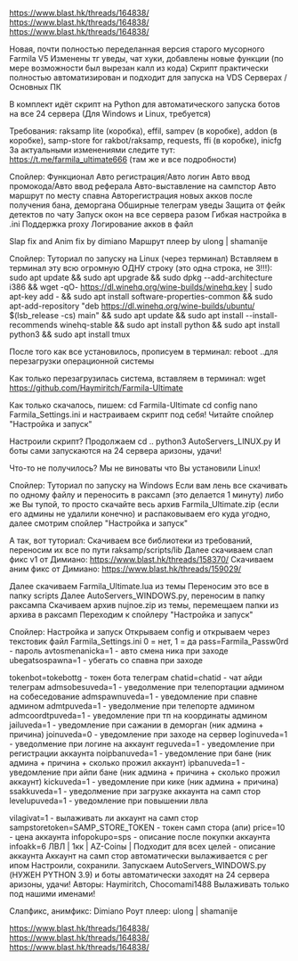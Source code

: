 https://www.blast.hk/threads/164838/
https://www.blast.hk/threads/164838/
https://www.blast.hk/threads/164838/

Новая, почти полностью переделанная версия старого мусорного Farmila V5
Изменены тг уведы, чат хуки, добавлены новые функции (по мере возможности был вырезан калл из кода)
Скрипт практически полностью автоматизирован и подходит для запуска на VDS Серверах / Основных ПК

В комплект идёт скрипт на Python для автоматического запуска ботов на все 24 сервера (Для Windows и Linux, требуется)

Требования: raksamp lite (коробка), effil, sampev (в коробке), addon (в коробке), samp-store for rakbot/raksamp, requests, ffi (в коробке), inicfg
За актуальными изменениями следите тут: https://t.me/farmila_ultimate666 (там же и все подробности)


Спойлер: Функционал
Авто регистрация/Авто логин
Авто ввод промокода/Авто ввод реферала
Авто-выставление на сампстор
Авто маршрут по месту спавна
Авторегистрация новых акков после получения бана, деморгана
Обширные телеграм уведы
Защита от фейк детектов по чату
Запуск окон на все сервера разом
Гибкая настройка в .ini
Поддержка proxy
Логирование акков в файл

Slap fix and Anim fix by dimiano
Маршрут плеер by ulong | shamanije

Спойлер: Туториал по запуску на Linux (через терминал)
Вставляем в терминал эту всю огромную ОДНУ строку (это одна строка, не 3!!!):
sudo apt update && sudo apt upgrade && sudo dpkg --add-architecture i386 && wget -qO- https://dl.winehq.org/wine-builds/winehq.key | sudo apt-key add - && sudo apt install software-properties-common && sudo apt-add-repository "deb https://dl.winehq.org/wine-builds/ubuntu/ $(lsb_release -cs) main" && sudo apt update && sudo apt install --install-recommends winehq-stable && sudo apt install python && sudo apt install python3 && sudo apt install tmux

После того как все установилось, прописуем в терминал:
reboot
..для перезагрузки операционной системы

Как только перезагрузилась система, вставляем в терминал:
wget https://github.com/Haymiritch/Farmila-Ultimate

Как только скачалось, пишем:
cd Farmila-Ultimate
cd config
nano Farmila_Settings.ini
и настраиваем скрипт под себя! Читайте спойлер "Настройка и запуск"

Настроили скрипт? Продолжаем
cd ..
python3 AutoServers_LINUX.py
И боты сами запускаются на 24 сервера аризоны, удачи!

Что-то не получилось? Мы не виноваты что Вы установили Linux!

Спойлер: Туториал по запуску на Windows
Если вам лень все скачивать по одному файлу и переносить в раксамп (это делается 1 минуту) либо же Вы тупой, то просто скачайте весь архив Farmila_Ultimate.zip (если его админы не удалили конечно) и распаковываем его куда угодно, далее смотрим спойлер "Настройка и запуск"

А так, вот туториал:
Скачиваем все библиотеки из требований, переносим их все по пути raksamp/scripts/lib
Далее скачиваем слап фикс v1 от Димиано: https://www.blast.hk/threads/158370/
Скачиваем аним фикс от Димиано: https://www.blast.hk/threads/159029/

Далее скачиваем Farmila_Ultimate.lua из темы
Переносим это все в папку scripts
Далее AutoServers_WINDOWS.py, переносим в папку раксампа
Скачиваем архив nujnoe.zip из темы, перемещаем папки из архива в раксамп
Переходим к спойлеру "Настройка и запуск"

Спойлер: Настройка и запуск
Открываем config и открываем через текстовик файл Farmila_Settings.ini
0 = нет, 1 = да
pass=Farmila_Passw0rd - пароль
avtosmenanicka=1 - авто смена ника при заходе
ubegatsospawna=1 - убегать со спавна при заходе

tokenbot=tokebottg - токен бота телеграм
chatid=chatid - чат айди телеграм
admsobesuveda=1 - уведолмение при телепортации админом на собеседование
admspawnuveda=1 - уведомление при спавне админом
admtpuveda=1 - уведолмение при телепорте админом
admcoordtpuveda=1 - уведомление при тп на координаты админом
jailuveda=1 - уведомление при сажании в деморган (ник админа + причина)
joinuveda=0 - уведомление при заходе на сервер
loginuveda=1 - уведолмение при логине на аккаунт
reguveda=1 - уведомление при регистрации аккаунта
noipbanuveda=1 - уведомление при бане (ник админа + причина + сколько прожил аккаунт)
ipbanuveda=1 - уведомление при айпи бане (ник админа + причина + сколько прожил аккаунт)
kickuveda=1 - уведомление при кике (ник админа + причина)
ssakkuveda=1 - уведолмение при загрузке аккаунта на самп стор
levelupuveda=1 - уведомление при повышении лвла

vilagivat=1 - вылаживать ли аккаунт на самп стор
sampstoretoken=SAMP_STORE_TOKEN - токен самп стора (апи)
price=10 - цена аккаунта
infopokupo=sps - описание после покупки аккаунта
infoakk=6 ЛВЛ | 1кк | AZ-Coinы | Подходит для всех целей - описание аккаунта
Аккаунт на самп стор автоматически вылаживается с рег ипом
Настроили, сохранили. Запускаем AutoServers_WINDOWS.py (НУЖЕН PYTHON 3.9) и боты автоматически заходят на 24 сервера аризоны, удачи!
Авторы: Haymiritch, Chocomami1488
Вылаживать только под нашими именами!

Слапфикс, анимфикс: Dimiano
Роут плеер: ulong | shamanije

https://www.blast.hk/threads/164838/
https://www.blast.hk/threads/164838/
https://www.blast.hk/threads/164838/

